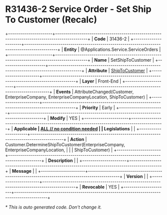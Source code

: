 ﻿---
erp.type: front-end-business-rule
erp.entity: Applications.Service.ServiceOrders
---

# R31436-2 Service Order - Set Ship To Customer (Recalc)
+----------------------+----------------------------------------------------------------------------------------------+
| **Code**             | 31436-2                                                                                      |
+----------------------+----------------------------------------------------------------------------------------------+
| **Entity**           | @Applications.Service.ServiceOrders                                                          |
+----------------------+----------------------------------------------------------------------------------------------+
| **Name**             | SetShipToCustomer                                                                            |
+----------------------+----------------------------------------------------------------------------------------------+
| **Attribute**        | [ShipToCustomer](../entities/Applications.Service.ServiceOrders.md#shiptocustomer)           |
+----------------------+----------------------------------------------------------------------------------------------+
| **Layer**            | Front-End                                                                                    |
+----------------------+----------------------------------------------------------------------------------------------+
| **Events**           | AttributeChanged(Customer, EnterpriseCompany, EnterpriseCompanyLocation, ShipToCustomer)     |
+----------------------+----------------------------------------------------------------------------------------------+
| **Priority**         | Early                                                                                        |
+----------------------+----------------------------------------------------------------------------------------------+
| **Modify**           | YES                                                                                          |
+----------------------+----------------------------------------------------------------------------------------------+
| **Applicable         | [ALL // no condition needed](xref:applicable-legislations)                                   |
| Legislations**       |                                                                                              |
+----------------------+----------------------------------------------------------------------------------------------+
| **Action**           | Customer.DetermineShipToCustomer(EnterpriseCompany, EnterpriseCompanyLocation,               |
|                      | ShipToCustomer)                                                                              |
+----------------------+----------------------------------------------------------------------------------------------+
| **Description**      |                                                                                              |
+----------------------+----------------------------------------------------------------------------------------------+
| **Message**          |                                                                                              |
+----------------------+----------------------------------------------------------------------------------------------+
| **Version**          |                                                                                              |
+----------------------+----------------------------------------------------------------------------------------------+
| **Revocable**        | YES                                                                                          |
+----------------------+----------------------------------------------------------------------------------------------+

*\* This is auto generated code. Don't change it.*
